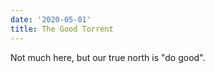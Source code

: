 ```yaml
---
date: '2020-05-01'
title: The Good Torrent
---
```


Not much here, but our true north is "do good". 
